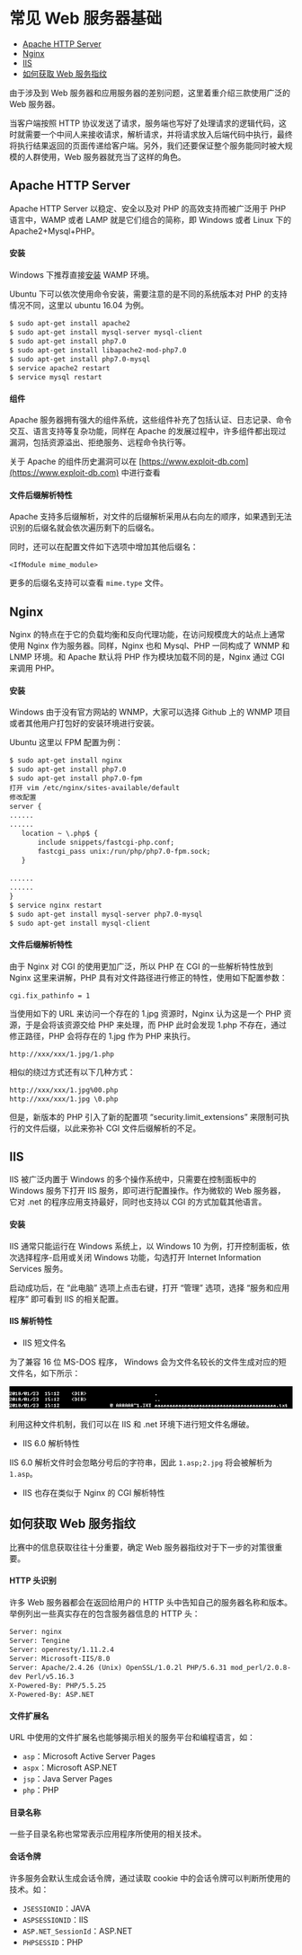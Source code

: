 # 常见 Web 服务器基础

- [Apache HTTP Server](#apache-http-server)
- [Nginx](#nginx)
- [IIS](#iis)
- [如何获取 Web 服务指纹](#如何获取-web-服务指纹)


由于涉及到 Web 服务器和应用服务器的差别问题，这里着重介绍三款使用广泛的 Web 服务器。

当客户端按照 HTTP 协议发送了请求，服务端也写好了处理请求的逻辑代码，这时就需要一个中间人来接收请求，解析请求，并将请求放入后端代码中执行，最终将执行结果返回的页面传递给客户端。另外，我们还要保证整个服务能同时被大规模的人群使用，Web 服务器就充当了这样的角色。


## Apache HTTP Server
Apache HTTP Server 以稳定、安全以及对 PHP 的高效支持而被广泛用于 PHP 语言中，WAMP 或者 LAMP 就是它们组合的简称，即 Windows 或者 Linux 下的 Apache2+Mysql+PHP。

#### 安装
Windows 下推荐直接[安装](http://www.wampserver.com/en/) WAMP 环境。

Ubuntu 下可以依次使用命令安装，需要注意的是不同的系统版本对 PHP 的支持情况不同，这里以 ubuntu 16.04 为例。
```
$ sudo apt-get install apache2
$ sudo apt-get install mysql-server mysql-client
$ sudo apt-get install php7.0
$ sudo apt-get install libapache2-mod-php7.0
$ sudo apt-get install php7.0-mysql
$ service apache2 restart
$ service mysql restart
```

#### 组件
Apache 服务器拥有强大的组件系统，这些组件补充了包括认证、日志记录、命令交互、语言支持等复杂功能，同样在 Apache 的发展过程中，许多组件都出现过漏洞，包括资源溢出、拒绝服务、远程命令执行等。

关于 Apache 的组件历史漏洞可以在 [https://www.exploit-db.com](https://www.exploit-db.com) 中进行查看

#### 文件后缀解析特性
Apache 支持多后缀解析，对文件的后缀解析采用从右向左的顺序，如果遇到无法识别的后缀名就会依次遍历剩下的后缀名。

同时，还可以在配置文件如下选项中增加其他后缀名：
```
<IfModule mime_module> 
```

更多的后缀名支持可以查看 `mime.type` 文件。


## Nginx
Nginx 的特点在于它的负载均衡和反向代理功能，在访问规模庞大的站点上通常使用 Nginx 作为服务器。同样，Nginx 也和 Mysql、PHP 一同构成了 WNMP 和 LNMP 环境。和 Apache 默认将 PHP 作为模块加载不同的是，Nginx 通过 CGI 来调用 PHP。

#### 安装
Windows 由于没有官方网站的 WNMP，大家可以选择 Github 上的 WNMP 项目或者其他用户打包好的安装环境进行安装。

Ubuntu 这里以 FPM 配置为例：
```
$ sudo apt-get install nginx
$ sudo apt-get install php7.0
$ sudo apt-get install php7.0-fpm
打开 vim /etc/nginx/sites-available/default
修改配置
server {
......
......
   location ~ \.php$ {
       include snippets/fastcgi-php.conf;
       fastcgi_pass unix:/run/php/php7.0-fpm.sock; 
   }

......
......
} 
$ service nginx restart
$ sudo apt-get install mysql-server php7.0-mysql
$ sudo apt-get install mysql-client
```

#### 文件后缀解析特性
由于 Nginx 对 CGI 的使用更加广泛，所以 PHP 在 CGI 的一些解析特性放到 Nginx 这里来讲解，PHP 具有对文件路径进行修正的特性，使用如下配置参数：
```
cgi.fix_pathinfo = 1
```

当使用如下的 URL 来访问一个存在的 1.jpg 资源时，Nginx 认为这是一个 PHP 资源，于是会将该资源交给 PHP 来处理，而 PHP 此时会发现 1.php 不存在，通过修正路径，PHP 会将存在的 1.jpg 作为 PHP 来执行。
```
http://xxx/xxx/1.jpg/1.php 
```

相似的绕过方式还有以下几种方式：
```
http://xxx/xxx/1.jpg%00.php 
http://xxx/xxx/1.jpg \0.php
```

但是，新版本的 PHP 引入了新的配置项 “security.limit_extensions” 来限制可执行的文件后缀，以此来弥补 CGI 文件后缀解析的不足。


## IIS
IIS 被广泛内置于 Windows 的多个操作系统中，只需要在控制面板中的 Windows 服务下打开 IIS 服务，即可进行配置操作。作为微软的 Web 服务器，它对 .net 的程序应用支持最好，同时也支持以 CGI 的方式加载其他语言。

#### 安装
IIS 通常只能运行在 Windows 系统上，以 Windows 10 为例，打开控制面板，依次选择程序-启用或关闭 Windows 功能，勾选打开 Internet Information Services 服务。

启动成功后，在 “此电脑” 选项上点击右键，打开 “管理” 选项，选择 “服务和应用程序” 即可看到 IIS 的相关配置。

#### IIS 解析特性
- IIS 短文件名

为了兼容 16 位 MS-DOS 程序， Windows 会为文件名较长的文件生成对应的短文件名，如下所示：

![](../pic/1.4.4_short_filename.png)

利用这种文件机制，我们可以在 IIS 和 .net 环境下进行短文件名爆破。

- IIS 6.0 解析特性

IIS 6.0 解析文件时会忽略分号后的字符串，因此 `1.asp;2.jpg` 将会被解析为 `1.asp`。

- IIS 也存在类似于 Nginx 的 CGI 解析特性


## 如何获取 Web 服务指纹
比赛中的信息获取往往十分重要，确定 Web 服务器指纹对于下一步的对策很重要。

#### HTTP 头识别
许多 Web 服务器都会在返回给用户的 HTTP 头中告知自己的服务器名称和版本。举例列出一些真实存在的包含服务器信息的 HTTP 头：
```
Server: nginx
Server: Tengine
Server: openresty/1.11.2.4
Server: Microsoft-IIS/8.0
Server: Apache/2.4.26 (Unix) OpenSSL/1.0.2l PHP/5.6.31 mod_perl/2.0.8-dev Perl/v5.16.3
X-Powered-By: PHP/5.5.25
X-Powered-By: ASP.NET
```

#### 文件扩展名
URL 中使用的文件扩展名也能够揭示相关的服务平台和编程语言，如：
- `asp`：Microsoft Active Server Pages
- `aspx`：Microsoft ASP.NET
- `jsp`：Java Server Pages
- `php`：PHP

#### 目录名称
一些子目录名称也常常表示应用程序所使用的相关技术。

#### 会话令牌
许多服务会默认生成会话令牌，通过读取 cookie 中的会话令牌可以判断所使用的技术。如：
- `JSESSIONID`：JAVA
- `ASPSESSIONID`：IIS
- `ASP.NET_SessionId`：ASP.NET
- `PHPSESSID`：PHP
